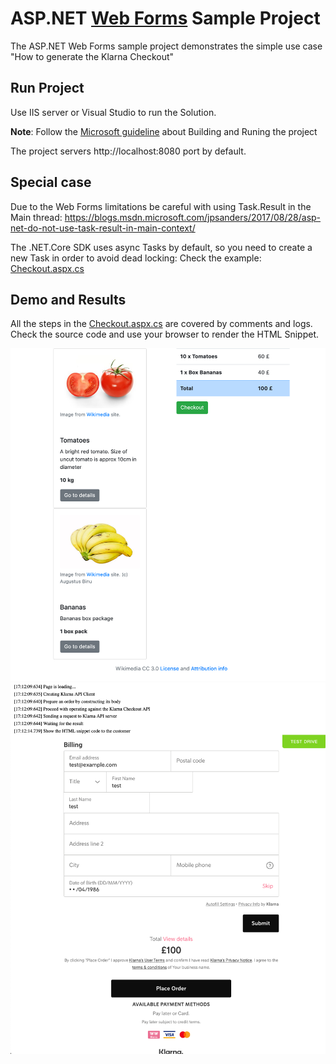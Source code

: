 ASP.NET [Web Forms](https://dotnet.microsoft.com/apps/aspnet/web-forms) Sample Project
=============================================

The ASP.NET Web Forms sample project demonstrates the simple use case "How to generate the Klarna Checkout"

## Run Project

Use IIS server or Visual Studio to run the Solution.  

**Note**: Follow the [Microsoft guideline](https://docs.microsoft.com/en-us/aspnet/web-forms/overview/getting-started/getting-started-with-aspnet-45-web-forms/introduction-and-overview)
about Building and Runing the project

The project servers http://localhost:8080 port by default.

## Special case

Due to the Web Forms limitations be careful with using Task.Result in the Main thread:
https://blogs.msdn.microsoft.com/jpsanders/2017/08/28/asp-net-do-not-use-task-result-in-main-context/

The .NET.Core SDK uses async Tasks by default, so you need to create a new Task in order to avoid dead locking:
Check the example: [Checkout.aspx.cs](WebForms/Checkout.aspx/Checkout.aspx.cs)

## Demo and Results

All the steps in the [Checkout.aspx.cs](WebForms/Checkout.aspx.cs) are covered by comments and
logs. Check the source code and use your browser to render the HTML Snippet.

![](sample1.png) 
![](sample2.png)

